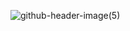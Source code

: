 ![github-header-image(5)](https://github.com/LitMgwebi/LitMgwebi/assets/29978279/041481c7-2779-4045-9dd0-5968cb8eaf18)
